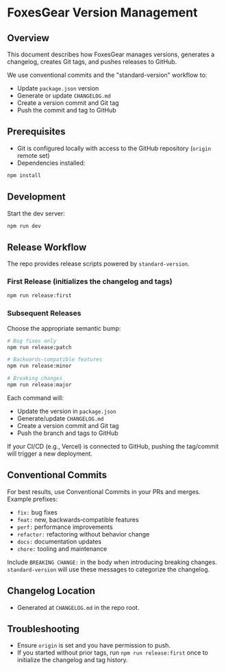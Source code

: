 # FoxesGear Version Management

## Overview

This document describes how FoxesGear manages versions, generates a changelog, creates Git tags, and pushes releases to GitHub.

We use conventional commits and the "standard-version" workflow to:
- Update `package.json` version
- Generate or update `CHANGELOG.md`
- Create a version commit and Git tag
- Push the commit and tag to GitHub

## Prerequisites

- Git is configured locally with access to the GitHub repository (`origin` remote set)
- Dependencies installed:

```bash
npm install
```

## Development

Start the dev server:

```bash
npm run dev
```

## Release Workflow

The repo provides release scripts powered by `standard-version`.

### First Release (initializes the changelog and tags)

```bash
npm run release:first
```

### Subsequent Releases

Choose the appropriate semantic bump:

```bash
# Bug fixes only
npm run release:patch

# Backwards‑compatible features
npm run release:minor

# Breaking changes
npm run release:major
```

Each command will:
- Update the version in `package.json`
- Generate/update `CHANGELOG.md`
- Create a version commit and Git tag
- Push the branch and tags to GitHub

If your CI/CD (e.g., Vercel) is connected to GitHub, pushing the tag/commit will trigger a new deployment.

## Conventional Commits

For best results, use Conventional Commits in your PRs and merges. Example prefixes:
- `fix:` bug fixes
- `feat:` new, backwards‑compatible features
- `perf:` performance improvements
- `refactor:` refactoring without behavior change
- `docs:` documentation updates
- `chore:` tooling and maintenance

Include `BREAKING CHANGE:` in the body when introducing breaking changes. `standard-version` will use these messages to categorize the changelog.

## Changelog Location

- Generated at `CHANGELOG.md` in the repo root.

## Troubleshooting

- Ensure `origin` is set and you have permission to push.
- If you started without prior tags, run `npm run release:first` once to initialize the changelog and tag history.
